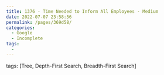 ```yaml
---
title: 1376 - Time Needed to Inform All Employees - Medium
date: 2022-07-07 23:58:56
permalink: /pages/369d58/
categories:
  - Google
  - Incomplete
tags:
  - 
---
```

tags: [Tree, Depth-First Search, Breadth-First Search]